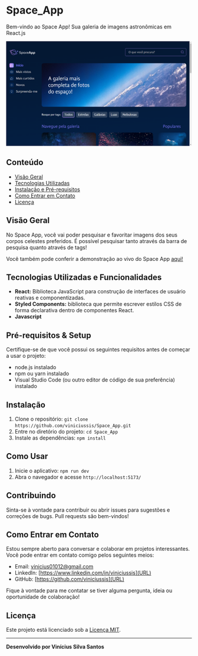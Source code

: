 # Space_App

Bem-vindo ao Space App! Sua galeria de imagens astronômicas em React.js

![Space App Home](/public/Space%20App.png)

## Conteúdo

- [Visão Geral](#visão-geral)
- [Tecnologias Utilizadas](#tecnologias-utilizadas)
- [Instalação e Pré-requisitos](#pré-requisitos)
- [Como Entrar em Contato](#como-entrar-em-contato)
- [Licença](#licença)

## Visão Geral

No Space App, você vai poder pesquisar e favoritar imagens dos seus corpos celestes preferidos. É possível pesquisar tanto através da barra de pesquisa quanto através de tags!

Você também pode conferir a demonstração ao vivo do Space App [aqui!](https://space-app-sooty.vercel.app)

## Tecnologias Utilizadas e Funcionalidades

- **React:** Biblioteca JavaScript para construção de interfaces de usuário reativas e componentizadas.
- **Styled Components:** biblioteca que permite escrever estilos CSS de forma declarativa dentro de componentes React.
- **Javascript**

## Pré-requisitos & Setup

Certifique-se de que você possui os seguintes requisitos antes de começar a usar o projeto:

- node.js instalado
- npm ou yarn instalado
- Visual Studio Code (ou outro editor de código de sua preferência) instalado

## Instalação

1. Clone o repositório: `git clone https://github.com/viniciussis/Space_App.git`
2. Entre no diretório do projeto: `cd Space_App`
3. Instale as dependências: `npm install`

## Como Usar

1. Inicie o aplicativo: `npm run dev`
2. Abra o navegador e acesse `http://localhost:5173/`

## Contribuindo

Sinta-se à vontade para contribuir ou abrir issues para sugestões e correções de bugs. Pull requests são bem-vindos!

## Como Entrar em Contato

Estou sempre aberto para conversar e colaborar em projetos interessantes. Você pode entrar em contato comigo pelos seguintes meios:

- Email: vinicius01012@gmail.com
- LinkedIn: [https://www.linkedin.com/in/viniciussis](URL)
- GitHub: [https://github.com/viniciussis](URL)

Fique à vontade para me contatar se tiver alguma pergunta, ideia ou oportunidade de colaboração!

## Licença

Este projeto está licenciado sob a [Licença MIT](LICENSE).

---
**Desenvolvido por Vinícius Silva Santos**
